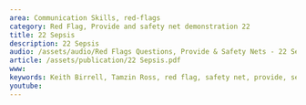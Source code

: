 ```yaml
---
area: Communication Skills, red-flags
category: Red Flag, Provide and safety net demonstration 22
title: 22 Sepsis
description: 22 Sepsis
audio: /assets/audio/Red Flags Questions, Provide & Safety Nets - 22 Sepsis - MQ.mp3
article: /assets/publication/22 Sepsis.pdf
www: 
keywords: Keith Birrell, Tamzin Ross, red flag, safety net, provide, sepsis
youtube: 
--- 
```

